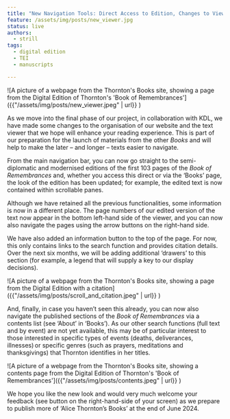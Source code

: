 ```yaml
---
title: "New Navigation Tools: Direct Access to Edition, Changes to Viewer and List of Contents."
feature: /assets/img/posts/new_viewer.jpg 
status: live
authors:
  - strill
tags:
  - digital edition
  - TEI
  - manuscripts

---
```

![A picture of a webpage from the Thornton's Books site, showing a page from the Digital Edition of Thornton's 'Book of Remembrances']({{"/assets/img/posts/new_viewer.jpeg" | url}} )


As we move into the final phase of our project, in collaboration with KDL, we have made some changes to the organisation of our website and the text viewer that we hope will enhance your reading experience. This is part of our preparation for the launch of materials from the other *Books* and will help to make the later – and longer – texts easier to navigate.  

 

From the main navigation bar, you can now go straight to the semi-diplomatic and modernised editions of the first 103 pages of the *Book of Remembrances* and, whether you access this direct or via the ‘Books’ page, the look of the edition has been updated; for example, the edited text is now contained within scrollable panes.  

 

Although we have retained all the previous functionalities, some information is now in a different place. The page numbers of our edited version of the text now appear in the bottom left-hand side of the viewer, and you can now also navigate the pages using the arrow buttons on the right-hand side.   

 

We have also added an information button to the top of the page. For now, this only contains links to the search function and provides citation details. Over the next six months, we will be adding additional ‘drawers’ to this section (for example, a legend that will supply a key to our display decisions).  

![A picture of a webpage from the Thornton's Books site, showing a page from the Digital Edition with a citation]({{"/assets/img/posts/scroll_and_citation.jpeg" | url}} )


And, finally, in case you haven’t seen this already, you can now also navigate the published sections of the *Book of Remembrances* via a contents list (see ‘About’ in ‘Books’). As our other search functions (full text and by event) are not yet available, this may be of particular interest to those interested in specific types of events (deaths, deliverances, illnesses) or specific genres (such as prayers, meditations and thanksgivings) that Thornton identifies in her titles.  

![A picture of a webpage from the Thornton's Books site, showing a contents page from the Digital Edition of Thornton's 'Book of Remembrances']({{"/assets/img/posts/contents.jpeg" | url}} )


We hope you like the new look and would very much welcome your feedback (see button on the right-hand-side of your screen) as we prepare to publish more of ‘Alice Thornton’s Books’ at the end of June 2024.  